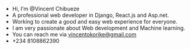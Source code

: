 - Hi, I’m @Vincent Chibueze
- A professional web developer in Django, React.js and Asp.net.
- Working to create a good and easy web experience for everyone.
- I am very passionate about Web development and Machine learning.
- You can reach me via vincentokorike@gmail.com
- +234 8108862390
